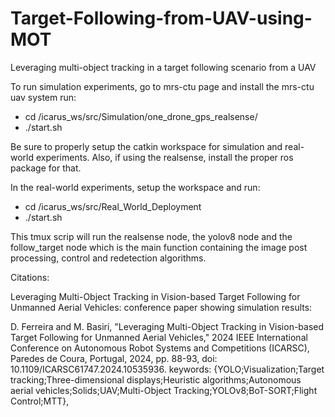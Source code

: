 # Target-Following-from-UAV-using-MOT
Leveraging multi-object tracking in a target following scenario from a UAV

To run simulation experiments, go to mrs-ctu page and install the mrs-ctu uav system
run:
*   cd /icarus_ws/src/Simulation/one_drone_gps_realsense/
*   ./start.sh

Be sure to properly setup the catkin workspace for simulation and real-world experiments. Also, if using the realsense, install the proper ros package for that.

In the real-world experiments, setup the workspace and run:

*   cd /icarus_ws/src/Real_World_Deployment
*   ./start.sh

This tmux scrip will run the realsense node, the yolov8 node and the follow_target node which is the main function containing the image post processing, control and redetection algorithms.




Citations:

Leveraging Multi-Object Tracking in Vision-based Target Following for Unmanned Aerial Vehicles: conference paper showing simulation results:

D. Ferreira and M. Basiri, "Leveraging Multi-Object Tracking in Vision-based Target Following for Unmanned Aerial Vehicles," 2024 IEEE International Conference on Autonomous Robot Systems and Competitions (ICARSC), Paredes de Coura, Portugal, 2024, pp. 88-93, doi: 10.1109/ICARSC61747.2024.10535936. keywords: {YOLO;Visualization;Target tracking;Three-dimensional displays;Heuristic algorithms;Autonomous aerial vehicles;Solids;UAV;Multi-Object Tracking;YOLOv8;BoT-SORT;Flight Control;MTT},



